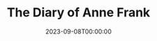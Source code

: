 ---
title: The Diary of Anne Frank
date: 2023-09-08T00:00:00
opening_date: 1968-05-17
closing_date: 1968-06-01
layout: productions
playbill:
Theatre: Theatre Jacksonville
Venue: Little Theatre
cast:
- Mr. Frank: Robert Niemyer
- Miep: Diana Coble
- Mrs. Van Daan: Evelyn Nehl
- Mr. Van Daan: Norman Howard
- Peter Van Daan: David Whitfield
- Mrs. Frank: Pamela Garmon
- Margot Frank: Kay Bailey
- Anne Frank: Karen Suhrer
- Mr. Kraler: Walter Hyams
- Mr. Dussel: Emanuel Ehrlich
crew:
- Director: Robert Knowles
- Scenic Design: Phil Fitzpatrick
- Stage Manager:
  - Fernando Velandia
  - Ray Navorre
- Lighting:
  - Bill Bacon
  - Lois Navarre
  - Ham Waddell
- Sound: Harriet Miltenberg
- Costumes:
  - Jean Fullerton
  - Mary B. Coyle
  - Deborah Dunn
- Properties:
  - Katie Raven
  - Mary Frances Thornhill
  - Magaret Winstead
  - Mary Ellen Calhoun
  - Rike Wensing
  - Lois Navarre
  - Janet L. McCue
  - Gladys Dale
  - Mary B. Coyle
  - Jan Davis
  - Judy DeSane
  - Linda Bell
- Make-up: Terry McIntire
- Set Construction:
  - Lauren Murray
  - Nancy Fitzpatrick
  - Mary Ellen Calhoun
  - Edith Gooding
  - Nancy Kaye
  - Betty Lou Burket
  - Willie Franklin
---